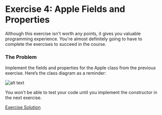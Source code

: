 # Exercise 4: Apple Fields and Properties

Although this exercise isn't worth any points, it gives you valuable programming experience. You're almost definitely going to have to complete the exercises to succeed in the course.

### The Problem

Implement the fields and properties for the Apple class from the previous exercise. Here’s the class diagram as a reminder:

![alt text](https://d3c33hcgiwev3.cloudfront.net/imageAssetProxy.v1/YiFxXLm0EeeGkBKra1Iq2g_cb671d8668941fa81b0706fbef1186ca_Apple-Class-Diagram.png?expiry=1643068800000&hmac=dvaaHi7m_HB2YtE0Qwn9dGBJcKIhwLrbSh74Drz6PiM)

You won't be able to test your code until you implement the constructor in the next exercise.

[Exercise Solution](https://d3c33hcgiwev3.cloudfront.net/6I0-YNfaSfGNPmDX2gnxrA_309e7f5769cb4d16af22aa8c7ec46df1_1-3-Exercise-4-Solution.zip?Expires=1643068800&Signature=diSupoeFBL1binTF63iQfC70NJj5BRm9GasO-H4uDqgsd4uIREXZz8g93tvEl02zKCUqR2-~mlNFZ7py4lAejT6chxVbyX3A8dkm66iN9QK2wOYVTShtqGmZHX0AGG~3iBKvxXqYr-kjFCEciuVeEZrkqt0MWGMUcjfrxy158pg_&Key-Pair-Id=APKAJLTNE6QMUY6HBC5A)
